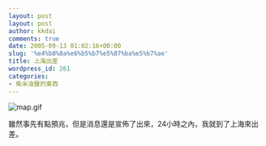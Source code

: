 ```yaml
---
layout: post
layout: post
author: kkdai
comments: true
date: 2005-09-13 01:02:16+00:00
slug: '%e4%b8%8a%e6%b5%b7%e5%87%ba%e5%b7%ae'
title: 上海出差
wordpress_id: 261
categories:
- 柴米油鹽的東西
---
```


![map.gif](http://www.evanlin.com/blog/archives/20050913/map.gif)

雖然事先有點預兆，但是消息還是宣佈了出來，24小時之內，我就到了上海來出差。
